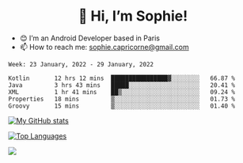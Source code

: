 <h1 align="center"> 👋 Hi, I’m Sophie! </h1>  

- 😊 I’m an Android Developer based in Paris
- 📫 How to reach me: sophie.capricorne@gmail.com


<!--START_SECTION:waka-->
```text
Week: 23 January, 2022 - 29 January, 2022

Kotlin       12 hrs 12 mins  ████████████████▓░░░░░░░░   66.87 % 
Java         3 hrs 43 mins   █████░░░░░░░░░░░░░░░░░░░░   20.41 % 
XML          1 hr 41 mins    ██▒░░░░░░░░░░░░░░░░░░░░░░   09.24 % 
Properties   18 mins         ▒░░░░░░░░░░░░░░░░░░░░░░░░   01.73 % 
Groovy       15 mins         ▒░░░░░░░░░░░░░░░░░░░░░░░░   01.40 % 
```
<!--END_SECTION:waka-->

[![My GitHub stats](https://github-readme-stats.vercel.app/api?username=sophicapri&show_icons=true&theme=buefy)](https://github.com/anuraghazra/github-readme-stats)

[![Top Languages](https://github-readme-stats.vercel.app/api/top-langs/?username=sophicapri&langs_count=2&layout=compact)](https://github.com/anuraghazra/github-readme-stats)

![](https://github-readme-streak-stats.herokuapp.com/?user=sophicapri)
